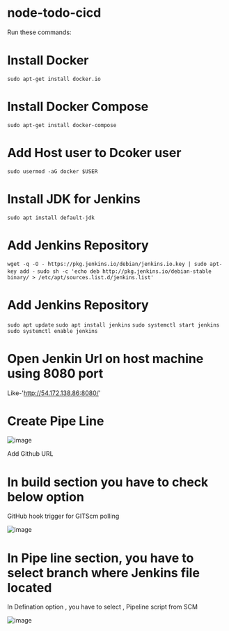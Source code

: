 # node-todo-cicd

Run these commands:

 # Install Docker 
`sudo apt-get install docker.io`

 # Install Docker Compose
`sudo apt-get install docker-compose`

 # Add Host user to Dcoker user
`sudo usermod -aG docker $USER`

 # Install JDK for Jenkins  
`sudo apt install default-jdk`

 # Add Jenkins Repository

 `wget -q -O - https://pkg.jenkins.io/debian/jenkins.io.key | sudo apt-key add -`
 `sudo sh -c 'echo deb http://pkg.jenkins.io/debian-stable binary/ > /etc/apt/sources.list.d/jenkins.list'`

  # Add Jenkins Repository
  `sudo apt update`
  `sudo apt install jenkins`
  `sudo systemctl start jenkins`
  `sudo systemctl enable jenkins`

  # Open Jenkin Url on host machine using 8080 port
   Like-'http://54.172.138.86:8080/'

  # Create Pipe Line 

  ![image](https://github.com/vikashlohiya/php-docker-jenkins/assets/62418120/027e9903-d3aa-45a0-a407-2b8217a6024e)

  Add Github URL

  # In build section you have to check  below option
  GitHub hook trigger for GITScm polling  

  ![image](https://github.com/vikashlohiya/php-docker-jenkins/assets/62418120/dc78d717-ee72-4557-abf7-7d36ac4e5c94)

  # In Pipe line section, you have to select branch where Jenkins file located 
  In Defination option , you have to select  , Pipeline script from SCM

  ![image](https://github.com/vikashlohiya/php-docker-jenkins/assets/62418120/ec8be475-afd7-4d97-a89c-112b2b439ad2)


  


  


